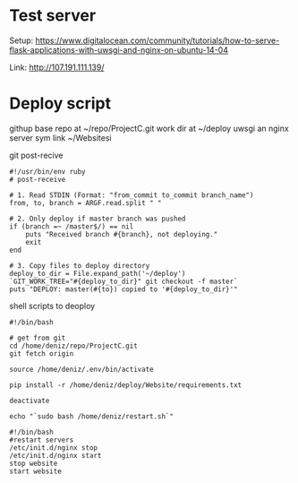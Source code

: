 # Test server
Setup: https://www.digitalocean.com/community/tutorials/how-to-serve-flask-applications-with-uwsgi-and-nginx-on-ubuntu-14-04

Link: http://107.191.111.139/

# Deploy script
githup base repo at ~/repo/ProjectC.git
work dir at ~/deploy
uwsgi an nginx server sym link ~/Websitesi

git post-recive

```
#!/usr/bin/env ruby
# post-receive

# 1. Read STDIN (Format: "from_commit to_commit branch_name")
from, to, branch = ARGF.read.split " "

# 2. Only deploy if master branch was pushed
if (branch =~ /master$/) == nil
    puts "Received branch #{branch}, not deploying."
    exit
end

# 3. Copy files to deploy directory
deploy_to_dir = File.expand_path('~/deploy')
`GIT_WORK_TREE="#{deploy_to_dir}" git checkout -f master`
puts "DEPLOY: master(#{to}) copied to '#{deploy_to_dir}'"
```

shell scripts to deoploy

```
#!/bin/bash

# get from git
cd /home/deniz/repo/ProjectC.git
git fetch origin

source /home/deniz/.env/bin/activate

pip install -r /home/deniz/deploy/Website/requirements.txt

deactivate

echo "`sudo bash /home/deniz/restart.sh`"
```

```
#!/bin/bash
#restart servers
/etc/init.d/nginx stop
/etc/init.d/nginx start
stop website
start website

```